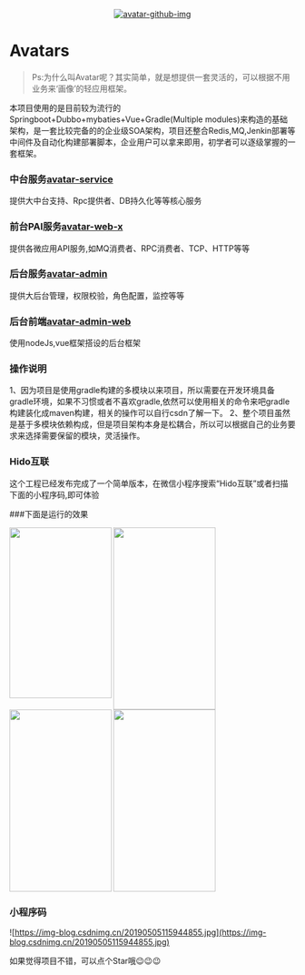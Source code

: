 <p align="center">
  <a href="http://avatar.wlgdo.com">
   <img alt="avatar-github-img" src="https://repository-images.githubusercontent.com/182984652/8992b700-7337-11e9-9c04-df8b5f02c21e">
  </a>
</p>

# Avatars
>Ps:为什么叫Avatar呢？其实简单，就是想提供一套灵活的，可以根据不用业务来‘画像’的轻应用框架。

本项目使用的是目前较为流行的Springboot+Dubbo+mybaties+Vue+Gradle(Multiple modules)来构造的基础架构，是一套比较完备的的企业级SOA架构，项目还整合Redis,MQ,Jenkin部署等中间件及自动化构建部署脚本，企业用户可以拿来即用，初学者可以逐级掌握的一套框架。

### 中台服务[avatar-service](https://github.com/wligang/avatars/tree/master/avatar-service)
 提供大中台支持、Rpc提供者、DB持久化等等核心服务

### 前台PAI服务[avatar-web-x](https://github.com/wligang/avatars/tree/master/avatar-web)
  提供各微应用API服务,如MQ消费者、RPC消费者、TCP、HTTP等等

### 后台服务[avatar-admin](https://github.com/wligang/avatars/tree/master/avatar-admin)
  提供大后台管理，权限校验，角色配置，监控等等
  
### 后台前端[avatar-admin-web](https://github.com/wligang/avatars/tree/master/avatar-admin-web)
  使用nodeJs,vue框架搭设的后台框架
  
### 操作说明
  1、因为项目是使用gradle构建的多模块以来项目，所以需要在开发环境具备gradle环境，如果不习惯或者不喜欢gradle,依然可以使用相关的命令来吧gradle构建装化成maven构建，相关的操作可以自行csdn了解一下。
  2、整个项目虽然是基于多模块依赖构成，但是项目架构本身是松耦合，所以可以根据自己的业务要求来选择需要保留的模块，灵活操作。

### Hido互联

这个工程已经发布完成了一个简单版本，在微信小程序搜索“Hido互联”或者扫描下面的小程序码,即可体验

###下面是运行的效果

<img src="https://img-blog.csdnimg.cn/20190506121130640.jpg" width = "180" height = "300" div align="left"/>

<img src="https://img-blog.csdnimg.cn/20190506121145624.jpg" width = "180" height = "320" div align="left"/>

<img src="https://img-blog.csdnimg.cn/20190506121156678.jpg" width = "180" height = "320" div align="left"/>

<img src="https://img-blog.csdnimg.cn/20190506121209283.jpg" width = "180" height = "320" div align=""/>



### 小程序码
![https://img-blog.csdnimg.cn/20190505115944855.jpg](https://img-blog.csdnimg.cn/20190505115944855.jpg)



如果觉得项目不错，可以点个Star哦😉😉😉



